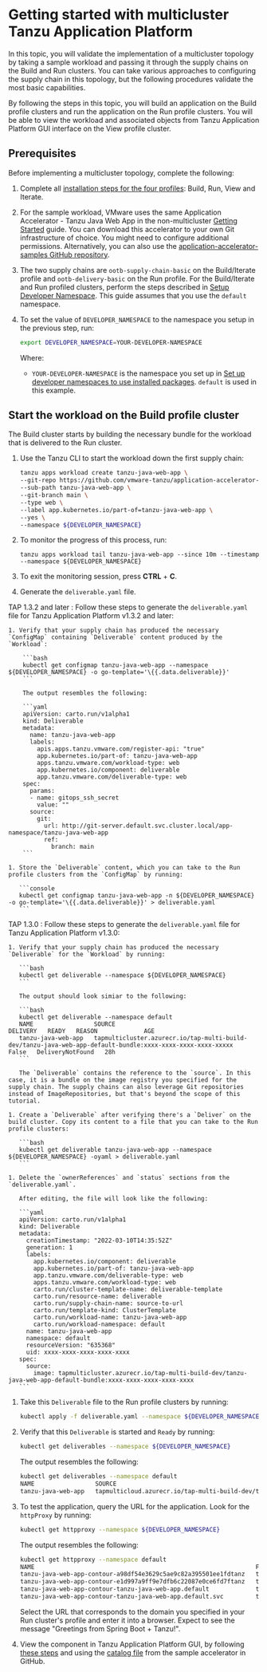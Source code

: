 # Getting started with multicluster Tanzu Application Platform

In this topic, you will validate the implementation of a multicluster topology by taking a sample workload and passing it through the supply chains on the Build and Run clusters. You can take various approaches to configuring the supply chain in this topology, but the following procedures validate the most basic capabilities.

By following the steps in this topic, you will build an application on the Build profile clusters and run the application on the Run profile clusters. You will be able to view the workload and associated objects from Tanzu Application Platform GUI interface on the View profile cluster.

## <a id='prerequisites'></a> Prerequisites

Before implementing a multicluster topology, complete the following:

1. Complete all [installation steps for the four profiles](installing-multicluster.md): Build, Run, View and Iterate.

1. For the sample workload, VMware uses the same Application Accelerator - Tanzu Java Web App in the non-multicluster [Getting Started](../getting-started.md) guide. You can download this accelerator to your own Git infrastructure of choice. You might need to configure additional permissions. Alternatively, you can also use the [application-accelerator-samples GitHub repository](https://github.com/vmware-tanzu/application-accelerator-samples).

1. The two supply chains are `ootb-supply-chain-basic` on the Build/Iterate profile and `ootb-delivery-basic` on the Run profile. For the Build/Iterate and Run profiled clusters, perform the steps described in [Setup Developer Namespace](../set-up-namespaces.md). This guide assumes that you use the `default` namespace.

1. To set the value of `DEVELOPER_NAMESPACE` to the namespace you setup in the previous step, run:

    ```bash
    export DEVELOPER_NAMESPACE=YOUR-DEVELOPER-NAMESPACE
    ```

    Where:

    - `YOUR-DEVELOPER-NAMESPACE` is the namespace you set up in [Set up developer namespaces to use installed packages](../set-up-namespaces.md). `default` is used in this example.


## <a id='build-cluster'></a> Start the workload on the Build profile cluster

The Build cluster starts by building the necessary bundle for the workload that is delivered to the Run cluster.

1. Use the Tanzu CLI to start the workload down the first supply chain:

    ```bash
    tanzu apps workload create tanzu-java-web-app \
    --git-repo https://github.com/vmware-tanzu/application-accelerator-samples \
    --sub-path tanzu-java-web-app \
    --git-branch main \
    --type web \
    --label app.kubernetes.io/part-of=tanzu-java-web-app \
    --yes \
    --namespace ${DEVELOPER_NAMESPACE}
    ```

1. To monitor the progress of this process, run:

    ```console
    tanzu apps workload tail tanzu-java-web-app --since 10m --timestamp --namespace ${DEVELOPER_NAMESPACE}
    ```

1. To exit the monitoring session, press **CTRL** + **C**.

1. Generate the `deliverable.yaml` file.

TAP 1.3.2 and later
: Follow these steps to generate the `deliverable.yaml` file for Tanzu Application Platform v1.3.2 and later:

    1. Verify that your supply chain has produced the necessary `ConfigMap` containing `Deliverable` content produced by the `Workload`:

        ```bash
        kubectl get configmap tanzu-java-web-app --namespace ${DEVELOPER_NAMESPACE} -o go-template='\{{.data.deliverable}}'
        ```

        The output resembles the following:

        ```yaml
        apiVersion: carto.run/v1alpha1
        kind: Deliverable
        metadata:
          name: tanzu-java-web-app
          labels:
            apis.apps.tanzu.vmware.com/register-api: "true"
            app.kubernetes.io/part-of: tanzu-java-web-app
            apps.tanzu.vmware.com/workload-type: web
            app.kubernetes.io/component: deliverable
            app.tanzu.vmware.com/deliverable-type: web
        spec:
          params:
          - name: gitops_ssh_secret
            value: ""
          source:
            git:
              url: http://git-server.default.svc.cluster.local/app-namespace/tanzu-java-web-app
              ref:
                branch: main
        ```

    1. Store the `Deliverable` content, which you can take to the Run profile clusters from the `ConfigMap` by running:

       ```console
       kubectl get configmap tanzu-java-web-app -n ${DEVELOPER_NAMESPACE} -o go-template='\{{.data.deliverable}}' > deliverable.yaml
       ```

TAP 1.3.0
: Follow these steps to generate the `deliverable.yaml` file for Tanzu Application Platform v1.3.0:

    1. Verify that your supply chain has produced the necessary `Deliverable` for the `Workload` by running:

       ```bash
       kubectl get deliverable --namespace ${DEVELOPER_NAMESPACE}
       ```

       The output should look simiar to the following:

       ```bash
       kubectl get deliverable --namespace default
       NAME                 SOURCE                                                                                                                DELIVERY   READY   REASON             AGE
       tanzu-java-web-app   tapmulticluster.azurecr.io/tap-multi-build-dev/tanzu-java-web-app-default-bundle:xxxx-xxxx-xxxx-xxxx-xxxxx              False   DeliveryNotFound   28h
       ```

       The `Deliverable` contains the reference to the `source`. In this case, it is a bundle on the image registry you specified for the supply chain. The supply chains can also leverage Git repositories instead of ImageRepositories, but that's beyond the scope of this tutorial. 

    1. Create a `Deliverable` after verifying there's a `Deliver` on the build cluster. Copy its content to a file that you can take to the Run profile clusters:

       ```bash
       kubectl get deliverable tanzu-java-web-app --namespace ${DEVELOPER_NAMESPACE} -oyaml > deliverable.yaml
       ```

    1. Delete the `ownerReferences` and `status` sections from the `deliverable.yaml`.

       After editing, the file will look like the following:

       ```yaml
       apiVersion: carto.run/v1alpha1
       kind: Deliverable
       metadata:
         creationTimestamp: "2022-03-10T14:35:52Z"
         generation: 1
         labels:
           app.kubernetes.io/component: deliverable
           app.kubernetes.io/part-of: tanzu-java-web-app
           app.tanzu.vmware.com/deliverable-type: web
           apps.tanzu.vmware.com/workload-type: web
           carto.run/cluster-template-name: deliverable-template
           carto.run/resource-name: deliverable
           carto.run/supply-chain-name: source-to-url
           carto.run/template-kind: ClusterTemplate
           carto.run/workload-name: tanzu-java-web-app
           carto.run/workload-namespace: default
         name: tanzu-java-web-app
         namespace: default
         resourceVersion: "635368"
         uid: xxxx-xxxx-xxxx-xxxx-xxxx
       spec:
         source:
           image: tapmulticluster.azurecr.io/tap-multi-build-dev/tanzu-java-web-app-default-bundle:xxxx-xxxx-xxxx-xxxx-xxxx
       ```

1. Take this `Deliverable` file to the Run profile clusters by running:

    ```bash
    kubectl apply -f deliverable.yaml --namespace ${DEVELOPER_NAMESPACE}
    ```

1. Verify that this `Deliverable` is started and `Ready` by running:

    ```bash
    kubectl get deliverables --namespace ${DEVELOPER_NAMESPACE}
    ```

    The output resembles the following:

    ```bash
    kubectl get deliverables --namespace default
    NAME                 SOURCE                                                                                                                DELIVERY         READY   REASON   AGE
    tanzu-java-web-app   tapmulticloud.azurecr.io/tap-multi-build-dev/tanzu-java-web-app-default-bundle:xxxx-xxxx-xxxx-xxxx-1a7beafd6389   delivery-basic   True    Ready    7m2s
    ```

1. To test the application, query the URL for the application. Look for the `httpProxy` by running:

    ```bash
    kubectl get httpproxy --namespace ${DEVELOPER_NAMESPACE}
    ```

    The output resembles the following:

    ```bash
    kubectl get httpproxy --namespace default
    NAME                                                              FQDN                                                       TLS SECRET   STATUS   STATUS DESCRIPTION
    tanzu-java-web-app-contour-a98df54e3629c5ae9c82a395501ee1fdtanz   tanzu-java-web-app.default.svc.cluster.local                            valid    Valid HTTPProxy
    tanzu-java-web-app-contour-e1d997a9ff9e7dfb6c22087e0ce6fd7ftanz   tanzu-java-web-app.default.apps.run.multi.kapplegate.com                valid    Valid HTTPProxy
    tanzu-java-web-app-contour-tanzu-java-web-app.default             tanzu-java-web-app.default                                              valid    Valid HTTPProxy
    tanzu-java-web-app-contour-tanzu-java-web-app.default.svc         tanzu-java-web-app.default.svc                                          valid    Valid HTTPProxy
    ```

    Select the URL that corresponds to the domain you specified in your Run cluster's profile and enter it into a browser. Expect to see the message "Greetings from Spring Boot + Tanzu!".

1. View the component in Tanzu Application Platform GUI, by following [these steps](../tap-gui/catalog/catalog-operations.md#register-comp) and using the [catalog file](https://github.com/vmware-tanzu/application-accelerator-samples/blob/main/tanzu-java-web-app/catalog/catalog-info.yaml) from the sample accelerator in GitHub.
